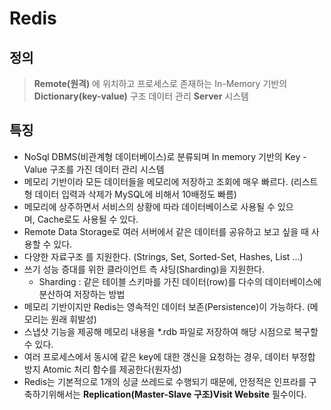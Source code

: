 # Redis

## 정의

> **Remote(원격)** 에 위치하고 프로세스로 존재하는 In-Memory 기반의 **Dictionary(key-value)** 구조 데이터 관리 **Server** 시스템
>

## 특징

- NoSql DBMS(비관계형 데이터베이스)로 분류되며 In memory 기반의 Key - Value 구조를 가진 데이터 관리 시스템
- 메모리 기반이라 모든 데이터들을 메모리에 저장하고 조회에 매우 빠르다. (리스트형 데이터 입력과 삭제가 MySQL에 비해서 10배정도 빠름)
- 메모리에 상주하면서 서비스의 상황에 따라 데이터베이스로 사용될 수 있으며, Cache로도 사용될 수 있다.
- Remote Data Storage로 여러 서버에서 같은 데이터를 공유하고 보고 싶을 때 사용할 수 있다.
- 다양한 자료구조 를 지원한다. (Strings, Set, Sorted-Set, Hashes, List ...)
- 쓰기 성능 증대를 위한 클라이언트 측 샤딩(Sharding)을 지원한다.
    - Sharding : 같은 테이블 스키마를 가진 데이터(row)를 다수의 데이터베이스에 분산하여 저장하는 방법
- 메모리 기반이지만 Redis는 영속적인 데이터 보존(Persistence)이 가능하다. (메모리는 원래 휘발성)
- 스냅샷 기능을 제공해 메모리 내용을 *.rdb 파일로 저장하여 해당 시점으로 복구할 수 있다.
- 여러 프로세스에서 동시에 같은 key에 대한 갱신을 요청하는 경우, 데이터 부정합 방지 Atomic 처리 함수를 제공한다(원자성)
- Redis는 기본적으로 1개의 싱글 쓰레드로 수행되기 때문에, 안정적은 인프라를 구축하기위해서는 **Replication(Master-Slave 구조)Visit Website** 필수이다.
